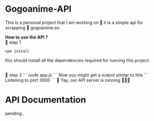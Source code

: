 # Gogoanime-API
This is a personal project that I am working on 🧰
it is a simple api for scrapping 🔪 gogoanime.so 

**How to use the API ?**
<br />
🔢 step 1
```
npm install
```
this should install all the dependencies required for running this project

<br />
🔢 step 2
```
node app.js
```
Now you might get a output similar to this
```
Listening to port 3000
```
🥳 Yay, our API server is running 🏃‍♂️💨


# API Documentation
pending..
